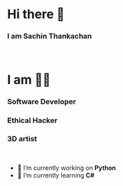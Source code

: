 # Hi there 👋
### I am Sachin Thankachan
<br>

# I am 👨‍💻
### Software Developer
### Ethical Hacker
### 3D artist
<br>

- 🔭 I’m currently working on **Python**
- 🌱 I’m currently learning **C#**

